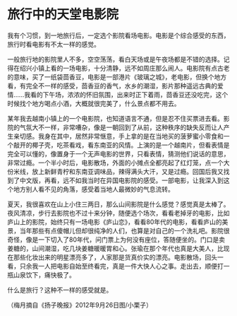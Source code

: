 # 旅行中的天堂电影院

我有个习惯，到一地旅行后，一定选个影院看场电影。电影是个综合感受的东西，旅行时看电影有不太一样的感觉。

一般旅行地的影院里人不多，空空荡荡，看白天场或是午夜场都是不错的选择。记得在绍兴小镇上看的一场电影，十分清静，远不如周庄那么闹人。电影院有点古老的意味，买了一纸袋茴香豆，电影是一部港片《玻璃之城》，老电影，但换个地方看，有完全不一样的感受，茴香豆的香气，水乡的潮湿，影片那种遥远古典的爱情……我看的下午场，浓浓的怀旧氛围，出来时正下着雨，茴香豆还没吃完，这个时候找个地方喝点小酒，大概就很完美了，什么景点都不用去。

某年我去越南小镇上的一个电影院，也知道语言不通，但是忍不住买票进去看。影院的气氛大不一样，非常嘈杂，像是一朝回到了从前，这种秩序的缺失反而让人产生亲切感。我身在其中，居然非常惬意，手上拿的是在当地买的菠萝蜜小零食和一个敲开的椰子壳，吃茶看戏，看东南亚的风情。上演的是一个越南片，但看表情是完全可以懂的，像置身于一个无声电影的世界，只看表情，猜测他们说话的意思，非常过瘾。一个半小时后，电影散场，外面的小摊点全都亮起了红灯笼，点一个大份米线，放上新鲜青柠和东南亚调味品，辣得满头大汗，又是过瘾。回国后我又找到了中文版，再看，远不如我当时在异国电影院的感受。一部电影，让我深入到这个地方别人看不见的角落，感受着当地人最微妙的气息流转。

夏天，我很喜欢在山上小住三两日，那么山间影院是什么感觉？感觉真是太棒了。夜风清凉，步行去影院也不过十来分钟，随便选个场次，看看老掉牙的电影，比如庐山上的影院，始终只有一场电影《庐山恋》，看看80年代的电影，看看庐山的美景，当年那些有点傻帽儿但却很纯净的人们，也算是对自己的一个洗礼吧。影院很奇怪，像是一下切入了80年代，问门票上为何没有座位，答随便坐的。门口是卖姜糖的，山间潮湿，吃几块姜糖暖暖胃和心。张瑜在那个年代也真是大美人，比现在那些化妆出来的明星漂亮多了，人家那是货真价实的漂亮。电影散场，回头一看，只余我一人把电影自始至终看完，真是一件大快人心之事。走出去，顺便打一瓶山泉饮下，痛快极了。

什么是旅行？这种不一样的感受就是。

（梅月摘自《扬子晚报》2012年9月26日图/小栗子）